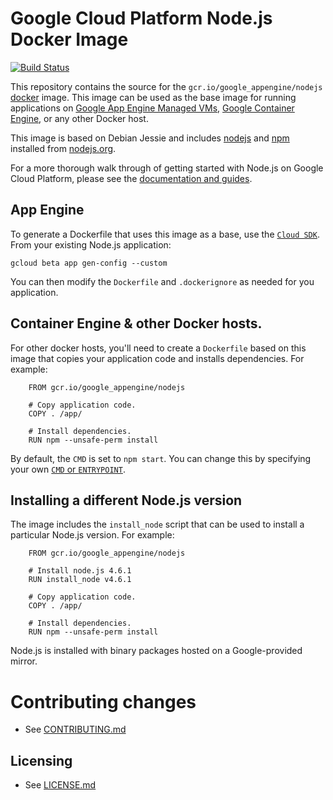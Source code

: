 # Google Cloud Platform Node.js Docker Image

[![Build Status](https://travis-ci.org/GoogleCloudPlatform/nodejs-docker.svg?branch=master)](https://travis-ci.org/GoogleCloudPlatform/nodejs-docker)

This repository contains the source for the `gcr.io/google_appengine/nodejs` [docker](https://docker.com) image. This image can be used as the base image for running applications on [Google App Engine Managed VMs](https://cloud.google.com/appengine), [Google Container Engine](https://cloud.google.com/container-engine), or any other Docker host.

This image is based on Debian Jessie and includes [nodejs](https://nodejs.org) and [npm](https://npmjs.org) installed from [nodejs.org](http://nodejs.org/download/).

For a more thorough walk through of getting started with Node.js on Google Cloud Platform, please see the [documentation and guides](https://cloud.google.com/nodejs).

## App Engine

To generate a Dockerfile that uses this image as a base, use the [`Cloud SDK`](https://cloud.google.com/sdk/gcloud/reference/beta/app/gen-config). From your existing Node.js application:

    gcloud beta app gen-config --custom

You can then modify the `Dockerfile` and `.dockerignore` as needed for you application.

## Container Engine & other Docker hosts.

For other docker hosts, you'll need to create a `Dockerfile` based on this image that copies your application code and installs dependencies. For example:

        FROM gcr.io/google_appengine/nodejs

        # Copy application code.
        COPY . /app/

        # Install dependencies.
        RUN npm --unsafe-perm install

By default, the `CMD` is set to `npm start`. You can change this by specifying your own [`CMD` or `ENTRYPOINT`](http://docs.docker.com/engine/reference/builder/#cmd).

## Installing a different Node.js version

The image includes the `install_node` script that can be used to install a particular Node.js version. For example:

        FROM gcr.io/google_appengine/nodejs

        # Install node.js 4.6.1
        RUN install_node v4.6.1

        # Copy application code.
        COPY . /app/

        # Install dependencies.
        RUN npm --unsafe-perm install

Node.js is installed with binary packages hosted on a Google-provided mirror.


# Contributing changes

* See [CONTRIBUTING.md](CONTRIBUTING.md)

## Licensing

* See [LICENSE.md](LICENSE)
